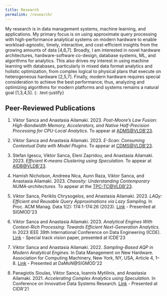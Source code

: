 ```yaml
---
title: Research
permalink: /research/
---
```

My research is in data management systems, machine learning, and applications. My primary focus is on using approximate query processing with high-performance analytical systems on modern hardware to enable workload-agnostic, timely, interactive, and cost-efficient insights from the growing amounts of data [4,6,7]. Broadly, I am interested in novel hardware architectures, hardware-software co-design, database systems, ML, and algorithms for analytics. This also drives my interest in using machine learning with databases, particularly in mixed data format analytics and holistic optimization, from complex logical to physical plans that execute on heterogeneous hardware [2,5,7]. Finally, modern hardware requires special consideration to achieve the best performance; thus, analyzing and optimizing algorithms for modern platforms and systems remains a natural goal [1,3,4,5].
{: .text-justify}

## Peer-Reviewed Publications 

1. Viktor Sanca and Anastasia Ailamaki. 2023. *Post-Moore’s Law Fusion: High-Bandwidth Memory, Accelerators, and Native Half-Precision Processing for CPU-Local Analytics.* To appear at [ADMS@VLDB'23](https://www.adms-conf.org/).

2. Viktor Sanca and Anastasia Ailamaki. 2023. *E-Scan: Consuming Contextual Data with Model Plugins*. To appear at [CDMS@VLDB'23](https://cdmsworkshop.github.io/2023/).

3. Stefan Igescu, Viktor Sanca, Eleni Zapridou, and Anastasia Ailamaki. 2023. *Efficient K-means Clustering using Speculation.* To appear at [AIDB@VLDB'23](https://sites.google.com/view/aidb2023/).

4. Hamish Nicholson, Andreea Nica, Aunn Raza, Viktor Sanca, and Anastasia Ailamaki. 2023. *Chaosity: Understanding Contemporary NUMA-architectures.* To appear at the [TPC-TC@VLDB'23](https://www.tpc.org/tpctc/tpctc2023/).

5. Viktor Sanca, Periklis Chrysogelos, and Anastasia Ailamaki. 2023. *LAQy: Efficient and Reusable Query Approximations via Lazy Sampling.* In Proc. ACM Manag. Data 1(2): 174:1-174:26 (2023). [Link](https://doi.org/10.1145/3589319) - Presented at SIGMOD'23

6. Viktor Sanca and Anastasia Ailamaki. 2023. *Analytical Engines With Context-Rich Processing: Towards Efficient Next-Generation Analytics.* In 2023 IEEE 39th International Conference on Data Engineering (ICDE). [Link](https://ieeexplore.ieee.org/abstract/document/10184882) - Special track vision paper, presented at ICDE'23

7. Viktor Sanca and Anastasia Ailamaki. 2022. *Sampling-Based AQP in Modern Analytical Engines.* In Data Management on New Hardware. Association for Computing Machinery, New York, NY, USA, Article 4, 1–8. [Link](https://doi.org/10.1145/3533737.3535095) - Presented at DaMoN@SIGMOD'22

8. Panagiotis Sioulas, Viktor Sanca, Ioannis Mytilinis, and Anastasia Ailamaki. 2021. *Accelerating Complex Analytics using Speculation.* In Conference on Innovative Data Systems Research. [Link](https://www.cidrdb.org/cidr2021/papers/cidr2021_paper03.pdf) - Presented at CIDR'21

